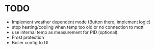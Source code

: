 # TODO
- Implement weather dependent mode (Button there, implement logic)
- stop heating/cooling when temp too old or no connection to mqtt
- use internal temp as measurement for PID (optional)
- Frost protection
- Boiler config to UI